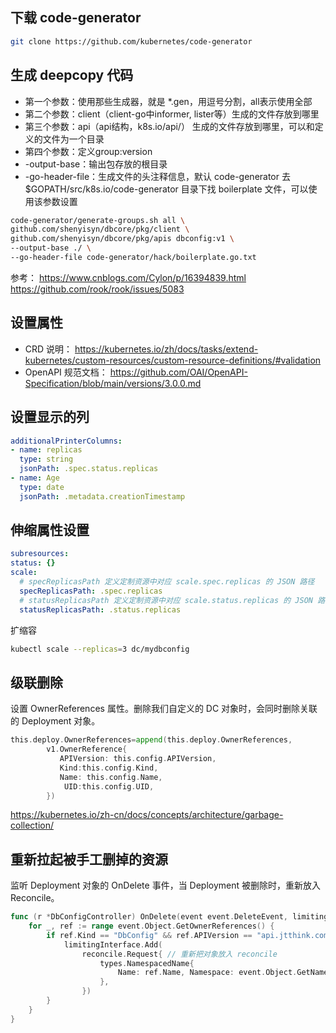 ## 下载 code-generator
```bash
git clone https://github.com/kubernetes/code-generator
```
## 生成 deepcopy 代码
- 第一个参数：使用那些生成器，就是 *.gen，用逗号分割，all表示使用全部
- 第二个参数：client（client-go中informer, lister等）生成的文件存放到哪里
- 第三个参数：api（api结构，k8s.io/api/） 生成的文件存放到哪里，可以和定义的文件为一个目录
- 第四个参数：定义group:version
- -output-base：输出包存放的根目录
- -go-header-file：生成文件的头注释信息，默认 code-generator 去 $GOPATH/src/k8s.io/code-generator 目录下找 boilerplate 文件，可以使用该参数设置
```bash
code-generator/generate-groups.sh all \
github.com/shenyisyn/dbcore/pkg/client \
github.com/shenyisyn/dbcore/pkg/apis dbconfig:v1 \
--output-base ./ \
--go-header-file code-generator/hack/boilerplate.go.txt
```
参考：
https://www.cnblogs.com/Cylon/p/16394839.html
https://github.com/rook/rook/issues/5083

## 设置属性
- CRD 说明：
https://kubernetes.io/zh/docs/tasks/extend-kubernetes/custom-resources/custom-resource-definitions/#validation
- OpenAPI 规范文档：
https://github.com/OAI/OpenAPI-Specification/blob/main/versions/3.0.0.md

## 设置显示的列
```yaml
additionalPrinterColumns:
- name: replicas
  type: string
  jsonPath: .spec.status.replicas
- name: Age
  type: date
  jsonPath: .metadata.creationTimestamp
```

## 伸缩属性设置
```yaml
subresources:
status: {}
scale:
  # specReplicasPath 定义定制资源中对应 scale.spec.replicas 的 JSON 路径
  specReplicasPath: .spec.replicas
  # statusReplicasPath 定义定制资源中对应 scale.status.replicas 的 JSON 路径
  statusReplicasPath: .status.replicas
```

扩缩容
```bash
kubectl scale --replicas=3 dc/mydbconfig
```

## 级联删除

设置 OwnerReferences 属性。删除我们自定义的 DC 对象时，会同时删除关联的 Deployment 对象。

```go
this.deploy.OwnerReferences=append(this.deploy.OwnerReferences,
	  	v1.OwnerReference{
	  	   APIVersion: this.config.APIVersion,
	  	   Kind:this.config.Kind,
	  	   Name: this.config.Name,
			UID:this.config.UID,
		})
```

https://kubernetes.io/zh-cn/docs/concepts/architecture/garbage-collection/

## 重新拉起被手工删掉的资源

监听 Deployment 对象的 OnDelete 事件，当 Deployment 被删除时，重新放入 Reconcile。 
```go
func (r *DbConfigController) OnDelete(event event.DeleteEvent, limitingInterface workqueue.RateLimitingInterface) {
	for _, ref := range event.Object.GetOwnerReferences() {
		if ref.Kind == "DbConfig" && ref.APIVersion == "api.jtthink.com/v1" {
			limitingInterface.Add(
				reconcile.Request{ // 重新把对象放入 reconcile
					types.NamespacedName{
						Name: ref.Name, Namespace: event.Object.GetNamespace(),
					},
				})
		}
	}
}
```